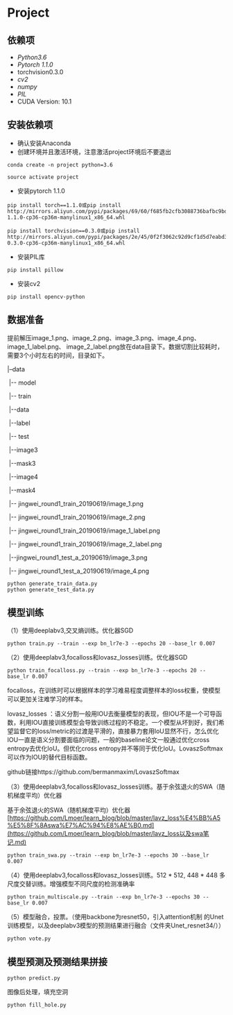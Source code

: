 # Project
## 依赖项
- *Python3.6*
- *Pytorch 1.1.0*
- torchvision0.3.0
- *cv2*
- *numpy*
- *PIL*
- CUDA Version: 10.1 
## 安装依赖项
- 确认安装Anaconda
- 创建环境并且激活环境，注意激活project环境后不要退出

```
conda create -n project python=3.6
```

```
source activate project
```


- 安装pytorch 1.1.0

```
pip install torch==1.1.0或pip install http://mirrors.aliyun.com/pypi/packages/69/60/f685fb2cfb3088736bafbc9bdbb455327bdc8906b606da9c9a81bae1c81e/torch-1.1.0-cp36-cp36m-manylinux1_x86_64.whl
```

```
pip install torchvision==0.3.0或pip install http://mirrors.aliyun.com/pypi/packages/2e/45/0f2f3062c92d9cf1d5d7eabd3cae88cea9affbd2b17fb1c043627838cb0a/torchvision-0.3.0-cp36-cp36m-manylinux1_x86_64.whl
```

- 安装PIL库

```
pip install pillow
```

- 安装cv2

```
pip install opencv-python
```
## 数据准备

提前解压image_1.png、image_2.png、image_3.png、image_4.png、image_1_label.png、 image_2_label.png放在data目录下。数据切割比较耗时，需要3个小时左右的时间，目录如下。

|–data

​	|-- model	

​	|-- train

​		|--data

​		|--label

​	|-- test

​		|--image3

​		|--mask3

​		|--image4

​		|--mask4

​	|-- jingwei_round1_train_20190619/image_1.png

​	|-- jingwei_round1_train_20190619/image_2.png

​	|-- jingwei_round1_train_20190619/image_1_label.png

​	|-- jingwei_round1_train_20190619/image_2_label.png

​	|--jingwei_round1_test_a_20190619/image_3.png

​	|-- jingwei_round1_test_a_20190619/image_4.png



```
python generate_train_data.py
python generate_test_data.py
```
## 模型训练
（1）使用deeplabv3,交叉熵训练。优化器SGD

```
python train.py --train --exp bn_lr7e-3 --epochs 20 --base_lr 0.007
```
（2）使用deeplabv3,focalloss和lovasz_losses训练。优化器SGD

```
python train_focalloss.py --train --exp bn_lr7e-3 --epochs 20 --base_lr 0.007
```

focalloss，在训练时可以根据样本的学习难易程度调整样本的loss权重，使模型可以更加关注难学习的样本。

lovasz_losses ：语义分割一般用IOU去衡量模型的表现，但IOU不是一个可导函数，利用IOU直接训练模型会导致训练过程的不稳定。一个模型从坏到好，我们希望监督它的loss/metric的过渡是平滑的，直接暴力套用IoU显然不行，怎么优化IOU一直是语义分割要面临的问题，一般的baseline论文一般通过优化cross entropy去优化IoU。但优化cross entropy并不等同于优化IoU。LovaszSoftmax可以作为IOU的替代目标函数。

github链接https://github.com/bermanmaxim/LovaszSoftmax

（3）使用deeplabv3,focalloss和lovasz_losses训练。基于余弦退火的SWA（随机梯度平均）优化器

基于余弦退火的SWA（随机梯度平均）优化器[https://github.com/Lmoer/learn_blog/blob/master/lavz_loss%E4%BB%A5%E5%8F%8Aswa%E7%AC%94%E8%AE%B0.md](https://github.com/Lmoer/learn_blog/blob/master/lavz_loss以及swa笔记.md)

```
python train_swa.py --train --exp bn_lr7e-3 --epochs 30 --base_lr 0.007
```

（4）使用deeplabv3,focalloss和lovasz_losses训练。512 * 512, 448 * 448 多尺度交替训练。增强模型不同尺度的检测准确率

```
python train_multiscale.py --train --exp bn_lr7e-3 --epochs 30 --base_lr 0.007
```

（5）模型融合，投票。（使用backbone为resnet50，引入attention机制 的Unet 训练模型，以及deeplabv3模型的预测结果进行融合（文件夹Unet_resnet34/））

```
python vote.py
```

## 模型预测及预测结果拼接

```
python predict.py
```

图像后处理，填充空洞

```
python fill_hole.py
```

